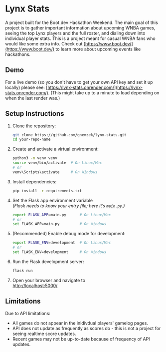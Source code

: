 # Lynx Stats
A project built for the Boot.dev Hackathon Weekend. The main goal of this project is to gather important information about upcoming WNBA games, seeing the top Lynx players and the full roster, and dialing down into individual player stats. This is a project meant for casual WNBA fans who would like some extra info. Check out [https://www.boot.dev/](https://www.boot.dev/) to learn more about upcoming events like hackathons. 

## Demo
For a live demo (so you don't have to get your own API key and set it up locally) please see: [https://lynx-stats.onrender.com/](https://lynx-stats.onrender.com/). (This might take up to a minute to load depending on when the last render was.)

## Setup Instructions

1. Clone the repository:
    ```bash
    git clone https://github.com/gnemzek/lynx-stats.git
    cd your-repo-name
    ```

2. Create and activate a virtual environment:
    ```bash
    python3 -m venv venv
    source venv/bin/activate  # On Linux/Mac
    # or
    venv\Scripts\activate     # On Windows
    ```

3. Install dependencies:
    ```bash
    pip install -r requirements.txt
    ```

4. Set the Flask app environment variable  
   _(Flask needs to know your entry file; here it’s `main.py`.)_
    ```bash
    export FLASK_APP=main.py      # On Linux/Mac
    # or
    set FLASK_APP=main.py         # On Windows
    ```

5. (Recommended) Enable debug mode for development:
    ```bash
    export FLASK_ENV=development  # On Linux/Mac
    # or
    set FLASK_ENV=development     # On Windows
    ```

6. Run the Flask development server:
    ```bash
    flask run
    ```

7. Open your browser and navigate to  
   [http://localhost:5000/](http://localhost:5000/)


## Limitations

Due to API limitations:
- All games do not appear in the inidivdual players' gamelog pages. 
- API does not update as frequently as scores do - this is not a project for seeing realtime score updates. 
- Recent games may not be up-to-date because of frequency of API updates. 


